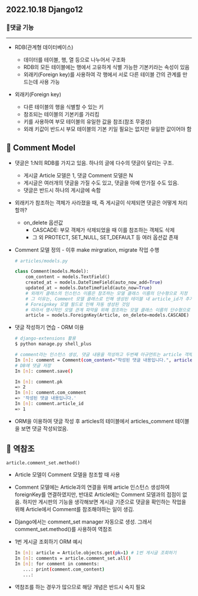 ## 2022.10.18 Django12



### 📌댓글 기능

---

- RDB(관계형 데이터베이스)

  - 데이터를 테이블, 행, 열 등으로 나누어서 구조화
  - RDB의 모든 테이블에는 행에서 고유하게 식별 가능한 기본키라는 속성이 있음
  - 외래키(Foreign key)를 사용하여 각 행에서 서로 다른 테이블 간의 관계를 만드는데 사용 가능

- 외래키(Foreign key)

  - 다른 테이블의 행을 식별할 수 있는 키
  - 참조되는 테이블의 기본키를 가리킴
  - 키를 사용하여 부모 테이블의 유일한 값을 참조(참조 무결성)
  - 외래 키값이 반드시 부모 테이블의 기본 키일 필요는 없지만 유일한 값이어야 함

  

## 📌 Comment Model

- 댓글은 1:N의 RDB를 가지고 있음. 하나의 글에 다수의 댓글이 달리는 구조.
  - 게시글 Article 모델은 1, 댓글 Comment 모델은 N
  - 게시글은 여러개의 댓글을 가질 수도 있고, 댓글을 아예 안가질 수도 있음.
  - 댓글은 반드시 하나의 게시글에 속함

- 외래키가 참조하는 객체가 사라졌을 때, 즉 게시글이 삭제되면 댓글은 어떻게 처리할까?
  - on_delete 옵션값
    - CASCADE: 부모 객체가 삭제되었을 때 이를 참조하는 객체도 삭제
    - 그 외 PROTECT, SET_NULL, SET_DEFAULT 등 여러 옵션값 존재

- Comment 모델 정의 - 이후 make mirgration, migrate 작업 수행

  ```python
  # articles/models.py
  
  class Comment(models.Model):
      com_content = models.TextField()
      created_at = models.DateTimeField(auto_now_add=True)
      updated_at = models.DateTimeField(auto_now=True)
      # 외래키 클래스의 인스턴스 이름은 참조하는 모델 클래스 이름의 단수형으로 지정
      # 그 이유는, Comment 모델 클래스로 인해 생성된 테이블 내 article_id가 추가됨
      # Foreignkey 모델 필드로 인해 자동 생성된 것임
      # 따라서 명시적인 모델 관계 파악을 위해 참조하는 모델 클래스 이름의 단수형으로 지정할 것을 권장
      article = models.ForeignKey(Article, on_delete=models.CASCADE)
  ```

- 댓글 작성하기 연습 - ORM 이용

  ```bash
  # django-extensions 활용
  $ python manage.py shell_plus
  
  # comment라는 인스턴스 생성, 댓글 내용을 작성하고 두번째 아규먼트는 article 객체 자체를 넣음
  In [n]: comment = Comment(com_content="작성된 댓글 내용입니다.", article=article)
  # DB에 댓글 저장
  In [n]: comment.save()
  
  In [n]: comment.pk
  => 2
  In [n]: comment.com_comment
  => '작성된 댓글 내용입니다.'
  In [n]: comment.article_id
  => 1
  ```

- ORM을 이용하여 댓글 작성 후 articles의 테이블에서 articles_comment 테이블을 보면 댓글 작성되었음.



## 📌 역참조

```python
article.comment_set.method()
```

- Article 모델이 Comment 모델을 참조할 때 사용

- Comment 모델에는 Article과의 연결을 위해 article 인스턴스 생성하여 foreignKey를 연결하였지만,
  반대로 Article에는 Comment 모델과의 접점이 없음. 하지만 게시판의 기능을 생각해보면 게시글 기준으로 댓글을 확인하는 작업을 위해 Article에서 Comment를 참조해야하는 일이 생김.

- Django에서는 comment_set manager 자동으로 생성. 그래서 comment_set.method()를 사용하여 역참조

- 1번 게시글 조회하기 ORM 예시

  ```bash
  In [n]: article = Article.objects.get(pk=1) # 1번 게시글 조회하기
  In [n]: comments = article.comment_set.all()
  In [n]: for comment in comments:
     ...: print(comment.com_content)
     ...:
  ```

- 역참조를 하는 경우가 많으므로 해당 개념은 반드시 숙지 필요